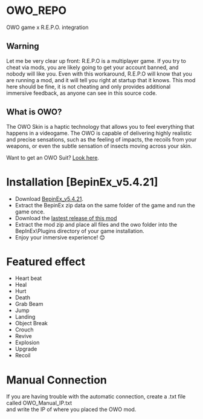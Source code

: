# OWO_REPO
OWO game x R.E.P.O. integration

## Warning
Let me be very clear up front: R.E.P.O is a multiplayer game. If you try to cheat via mods, you are likely going to get your account banned, and nobody will like you. Even with this workaround, R.E.P.O will know that you are running a mod, and it will tell you right at startup that it knows. This mod here should be fine, it is not cheating and only provides additional immersive feedback, as anyone can see in this source code.

## What is OWO?
The OWO Skin is a haptic technology that allows you to feel everything that happens in a videogame. The OWO is capable of delivering highly realistic and precise sensations, such as the feeling of impacts, the recoils from your weapons, or even the subtle sensation of insects moving across your skin.

Want to get an OWO Suit? [Look here](https://owogame.com/shop/).

# Installation [BepinEx_v5.4.21]
- Download [BepinEx_v5.4.21]( https://github.com/BepInEx/BepInEx/releases/tag/v5.4.21).
- Extract the BepinEx zip data on the same folder of the game and run the game once.
- Download the [lastest release of this mod](https://github.com/OWODevelopers/OWO_REPO/releases/latest)
- Extract the mod zip and place all files and the owo folder into the BepInEx\Plugins directory of your game installation.
- Enjoy your inmersive experience! 😊

# Featured effect
- Heart beat
- Heal
- Hurt
- Death
- Grab Beam
- Jump
- Landing
- Object Break
- Crouch
- Revive
- Explosion
- Upgrade
- Recoil

# Manual Connection
If you are having trouble with the automatic connection, create a .txt file called OWO_Manual_IP.txt  
and write the IP of where you placed the OWO mod.
